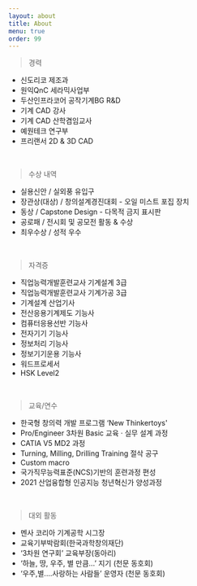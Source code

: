 ```yaml
---
layout: about
title: About
menu: true
order: 99
---
```


> 경력

- 신도리코 제조과
- 원익QnC 세라믹사업부
- 두산인프라코어 공작기계BG R&D
- 기계 CAD 강사
- 기계 CAD 산학겸임교사
- 예원테크 연구부
- 프리랜서 2D & 3D CAD

<br>

> 수상 내역

- 실용신안     / 실외풍 유입구
- 장관상(대상) / 창의설계경진대회 - 오일 미스트 포집 장치
- 동상         / Capstone Design - 다목적 금지 표시판
- 공로패       / 전시회 및 공모전 활동 & 수상
- 최우수상     / 성적 우수

<br>

> 자격증

- 직업능력개발훈련교사 기계설계 3급
- 직업능력개발훈련교사 기계가공 3급
- 기계설계 산업기사
- 전산응용기계제도 기능사
- 컴퓨터응용선반 기능사
- 전자기기 기능사
- 정보처리 기능사
- 정보기기운용 기능사
- 워드프로세서
- HSK Level2

<br>

> 교육/연수

- 한국형 창의력 개발 프로그램 ‘New Thinkertoys'
- Pro/Engineer 3차원 Basic 교육 · 실무 설계 과정
- CATIA V5 MD2 과정
- Turning, Milling, Drilling Training 절삭 공구
- Custom macro
- 국가직무능력표준(NCS)기반의 훈련과정 편성
- 2021 산업융합형 인공지능 청년혁신가 양성과정

<br>

> 대외 활동

- 멘사 코리아 기계공학 시그장
- 교육기부박람회(한국과학창의재단)
- ‘3차원 연구회’ 교육부장(동아리)
- ‘하늘, 땅, 우주, 별 만큼...’ 지기 (천문 동호회)
- ‘우주,별....사랑하는 사람들’ 운영자 (천문 동호회)
